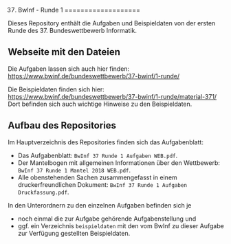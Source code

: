 37. BwInf - Runde 1
===================

Dieses Repository enthält die Aufgaben und Beispieldaten von der ersten Runde
des 37. Bundeswettbewerb Informatik.

Webseite mit den Dateien
------------------------

Die Aufgaben lassen sich auch hier finden:
https://www.bwinf.de/bundeswettbewerb/37-bwinf/1-runde/

Die Beispieldaten finden sich hier:
https://www.bwinf.de/bundeswettbewerb/37-bwinf/1-runde/material-371/
Dort befinden sich auch wichtige Hinweise zu den Beispieldaten.

Aufbau des Repositories
-----------------------

Im Hauptverzeichnis des Repositories finden sich das Aufgabenblatt:
  * Das Aufgabenblatt: `BwInf 37 Runde 1 Aufgaben WEB.pdf`.
  * Der Mantelbogen mit allgemeinen Informationen über den Wettbewerb:
    `BwInf 37 Runde 1 Mantel 2018 WEB.pdf`.
  * Alle obenstehenden Sachen zusammengefasst in einem druckerfreundlichen
    Dokument: `BwInf 37 Runde 1 Aufgaben Druckfassung.pdf`.

In den Unterordnern zu den einzelnen Aufgaben befinden sich je
  * noch einmal die zur Aufgabe gehörende Aufgabenstellung und
  * ggf. ein Verzeichnis `beispieldaten` mit den vom BwInf zu dieser
    Aufgabe zur Verfügung gestellten Beispieldaten.

